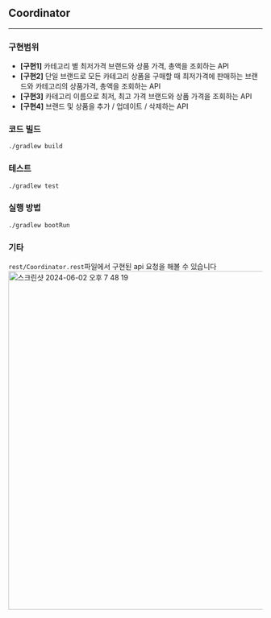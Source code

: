 
## Coordinator

---
### 구현범위
- **[구현1]** 카테고리 별 최저가격 브랜드와 상품 가격, 총액을 조회하는 API
- **[구현2]** 단일 브랜드로 모든 카테고리 상품을 구매할 때 최저가격에 판매하는 브랜드와 카테고리의 상품가격, 총액을 조회하는 API
- **[구현3]** 카테고리 이름으로 최저, 최고 가격 브랜드와 상품 가격을 조회하는 API
- **[구현4]** 브랜드 및 상품을 추가 / 업데이트 / 삭제하는 API
### 코드 빌드 
```bash
./gradlew build
```
### 테스트 
```bash
./gradlew test
```

### 실행 방법
```bash
./gradlew bootRun
```
### 기타
`rest/Coordinator.rest`파일에서 구현된 api 요청을 해볼 수 있습니다
<img width="672" alt="스크린샷 2024-06-02 오후 7 48 19" src="https://github.com/dev-csi-bruce/coordinator/assets/171483964/50317029-3908-41dd-9a02-03d55776aa64">
